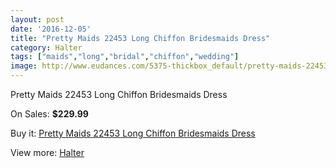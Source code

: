 ```yaml
---
layout: post
date: '2016-12-05'
title: "Pretty Maids 22453 Long Chiffon Bridesmaids Dress"
category: Halter
tags: ["maids","long","bridal","chiffon","wedding"]
image: http://www.eudances.com/5375-thickbox_default/pretty-maids-22453-long-chiffon-bridesmaids-dress.jpg
---
```

Pretty Maids 22453 Long Chiffon Bridesmaids Dress

On Sales: **$229.99**
<a href="https://www.eudances.com/en/halter/1830-pretty-maids-22453-long-chiffon-bridesmaids-dress.html"><amp-img layout="responsive" width="600" height="600" src="//www.eudances.com/5375-thickbox_default/pretty-maids-22453-long-chiffon-bridesmaids-dress.jpg" alt="Pretty Maids 22453 Long Chiffon Bridesmaids Dress 0" /></a>
<a href="https://www.eudances.com/en/halter/1830-pretty-maids-22453-long-chiffon-bridesmaids-dress.html"><amp-img layout="responsive" width="600" height="600" src="//www.eudances.com/5376-thickbox_default/pretty-maids-22453-long-chiffon-bridesmaids-dress.jpg" alt="Pretty Maids 22453 Long Chiffon Bridesmaids Dress 1" /></a>

Buy it: [Pretty Maids 22453 Long Chiffon Bridesmaids Dress](https://www.eudances.com/en/halter/1830-pretty-maids-22453-long-chiffon-bridesmaids-dress.html "Pretty Maids 22453 Long Chiffon Bridesmaids Dress")

View more: [Halter](https://www.eudances.com/en/19-halter "Halter")
